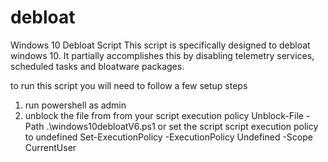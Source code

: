 # debloat
Windows 10 Debloat Script
This script is specifically designed to debloat windows 10. It partially accomplishes this by disabling telemetry services, scheduled tasks and bloatware packages. 

to run this script you will need to follow a few setup steps
1) run powershell as admin
2) unblock the file from from your script execution policy
Unblock-File -Path .\windows10debloatV6.ps1
or set the script script execution policy to undefined
Set-ExecutionPolicy -ExecutionPolicy Undefined -Scope CurrentUser
